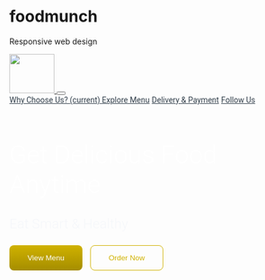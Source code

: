 # foodmunch
Responsive web design
<!DOCTYPE html>
<html>

<head>
    <link rel="stylesheet" href="https://stackpath.bootstrapcdn.com/bootstrap/4.5.2/css/bootstrap.min.css" integrity="sha384-JcKb8q3iqJ61gNV9KGb8thSsNjpSL0n8PARn9HuZOnIxN0hoP+VmmDGMN5t9UJ0Z" crossorigin="anonymous" />
    <script src="https://code.jquery.com/jquery-3.5.1.slim.min.js" integrity="sha384-DfXdz2htPH0lsSSs5nCTpuj/zy4C+OGpamoFVy38MVBnE+IbbVYUew+OrCXaRkfj" crossorigin="anonymous"></script>
    <script src="https://cdn.jsdelivr.net/npm/popper.js@1.16.1/dist/umd/popper.min.js" integrity="sha384-9/reFTGAW83EW2RDu2S0VKaIzap3H66lZH81PoYlFhbGU+6BZp6G7niu735Sk7lN" crossorigin="anonymous"></script>
    <script src="https://stackpath.bootstrapcdn.com/bootstrap/4.5.2/js/bootstrap.min.js" integrity="sha384-B4gt1jrGC7Jh4AgTPSdUtOBvfO8shuf57BaghqFfPlYxofvL8/KUEfYiJOMMV+rV" crossorigin="anonymous"></script>
    <script src="https://kit.fontawesome.com/20c5629a29.js" crossorigin="anonymous"></script>
</head>

<body>
    <nav class="navbar navbar-expand-lg navbar-light bg-white fixed-top">
        <div class="container">
            <a class="navbar-brand" href="#">
                <img src="https://d1tgh8fmlzexmh.cloudfront.net/ccbp-responsive-website/food-munch-img.png" class="food-munch-logo" />
            </a>
            <button class="navbar-toggler" type="button" data-toggle="collapse" data-target="#navbarNavAltMarkup" aria-controls="navbarNavAltMarkup" aria-expanded="false" aria-label="Toggle navigation">
                <span class="navbar-toggler-icon"></span>
            </button>
            <div class="collapse navbar-collapse" id="navbarNavAltMarkup">
                <div class="navbar-nav ml-auto">
                    <a class="nav-link active" id="navItem1" href="#wcuSection">
                        Why Choose Us?
                        <span class="sr-only">(current)</span>
                    </a>
                    <a class="nav-link" href="#exploreMenuSection" id="navItem2">Explore Menu</a>
                    <a class="nav-link" href="#deliveryPaymentSection" id="navItem3">Delivery & Payment</a>
                    <a class="nav-link" href="#followUsSection" id="navItem4">Follow Us</a>
                </div>
            </div>
        </div>
    </nav>
    <div class="banner-section-bg-container d-flex justify-content-center flex-column">
        <div class="text-center">
            <h1 class="banner-heading mb-3">Get Delicious Food Anytime</h1>
            <p class="banner-caption mb-4">Eat Smart & Healthy</p>
            <button class="custom-button">View Menu</button>
            <button class="custom-outline-button">Order Now</button>
        </div>
    </div>
    <div class="wcu-section pt-5 pb-5" id="wcuSection">
        <div class="container">
            <div class="row">
                <div class="col-12">
                    <h1 class="wcu-section-heading">Why Choose Us?</h1>
                    <p class="wcu-section-description">
                        We use both original recipes and classic versions of famous food
                        items.
                    </p>
                </div>
                <div class="col-12 col-md-4">
                    <div class="wcu-card p-3 mb-3">
                        <img src="https://d1tgh8fmlzexmh.cloudfront.net/ccbp-responsive-website/food-serve.png" class="wcu-card-image" />
                        <h1 class="wcu-card-title mt-3">Food Service</h1>
                        <p class="wcu-card-description">
                            Experience fine dining at the comfort of your home. All our
                            orders are carefully packed and arranged to give you the nothing
                            less than perfect.
                        </p>
                    </div>
                </div>
                <div class="col-12 col-md-4">
                    <div class="wcu-card p-3 mb-3">
                        <img src="https://d1tgh8fmlzexmh.cloudfront.net/ccbp-responsive-website/fruits-img.png" class="wcu-card-image" />
                        <h1 class="wcu-card-title mt-3">Fresh Food</h1>
                        <p class="wcu-card-description">
                            The Fresh Food group provides fresh-cut fruits and vegetables
                            directly picked from our partner farms and farm houses so that
                            you always get them tree to plate.
                        </p>
                    </div>
                </div>
                <div class="col-12 col-md-4">
                    <div class="wcu-card p-3 mb-3">
                        <img src="https://d1tgh8fmlzexmh.cloudfront.net/ccbp-responsive-website/offers-img.png" class="wcu-card-image" />
                        <h1 class="wcu-card-title mt-3">Best Offers</h1>
                        <p class="wcu-card-description">
                            Food Coupons & Offers upto
                            <span class="offers">50% OFF</span>
                            and Exclusive Promo Codes on All Online Food Orders.
                        </p>
                    </div>
                </div>
            </div>
        </div>
    </div>
    <div class="explore-menu-section pt-5 pb-5" id="exploreMenuSection">
        <div class="container">
            <div class="row">
                <div class="col-12">
                    <h1 class="menu-section-heading">Explore Menu</h1>
                </div>
                <div class="col-12 col-md-6 col-lg-3">
                    <div class="shadow menu-item-card p-3 mb-3">
                        <img src="https://d1tgh8fmlzexmh.cloudfront.net/ccbp-responsive-website/em-ginger-fried-img.png" class="menu-item-image w-100" />
                        <h1 class="menu-card-title">Non-Veg Starters</h1>
                        <a href="" class="menu-item-link">
                            View All
                            <svg width="16px" height="16px" viewBox="0 0 16 16" class="bi bi-arrow-right-short" fill="#d0b200" xmlns="http://www.w3.org/2000/svg">
                                <path fill-rule="evenodd" d="M4 8a.5.5 0 0 1 .5-.5h5.793L8.146 5.354a.5.5 0 1 1 .708-.708l3 3a.5.5 0 0 1 0 .708l-3 3a.5.5 0 0 1-.708-.708L10.293 8.5H4.5A.5.5 0 0 1 4 8z" />
                            </svg>
                        </a>
                    </div>
                </div>
                <div class="col-12 col-md-6 col-lg-3">
                    <div class="shadow menu-item-card p-3 mb-3">
                        <img src="https://d1tgh8fmlzexmh.cloudfront.net/ccbp-responsive-website/em-veg-starters-img.png" class="menu-item-image w-100" />
                        <h1 class="menu-card-title">Veg Starters</h1>
                        <a class="menu-item-link">
                            View All
                            <svg width="16px" height="16px" viewBox="0 0 16 16" class="bi bi-arrow-right" fill="#d0b200" xmlns="http://www.w3.org/2000/svg">
                                <path fill-rule="evenodd" d="M4 8a.5.5 0 0 1 .5-.5h5.793L8.146 5.354a.5.5 0 1 1 .708-.708l3 3a.5.5 0 0 1 0 .708l-3 3a.5.5 0 0 1-.708-.708L10.293 8.5H4.5A.5.5 0 0 1 4 8z" />
                            </svg>
                        </a>
                    </div>
                </div>
                <div class="col-12 col-md-6 col-lg-3">
                    <div class="menu-item-card shadow p-3 mb-3">
                        <img src="https://d1tgh8fmlzexmh.cloudfront.net/ccbp-responsive-website/em-soup-img.png" class="menu-item-image w-100" />
                        <h1 class="menu-card-title">Soups</h1>
                        <a class="menu-item-link">
                            View All
                            <svg width="16px" height="16px" viewBox="0 0 16 16" class="bi bi-arrow-right" fill="#d0b200" xmlns="http://www.w3.org/2000/svg">
                                <path fill-rule="evenodd" d="M4 8a.5.5 0 0 1 .5-.5h5.793L8.146 5.354a.5.5 0 1 1 .708-.708l3 3a.5.5 0 0 1 0 .708l-3 3a.5.5 0 0 1-.708-.708L10.293 8.5H4.5A.5.5 0 0 1 4 8z" />
                            </svg>
                        </a>
                    </div>
                </div>
                <div class="col-12 col-md-6 col-lg-3">
                    <div class="menu-item-card shadow p-3 mb-3">
                        <img src="https://d1tgh8fmlzexmh.cloudfront.net/ccbp-responsive-website/em-grilled-seafood-img.png" class="menu-item-image w-100" />
                        <h1 class="menu-card-title">Fish & Sea food</h1>
                        <a class="menu-item-link">
                            View All
                            <svg width="16px" height="16px" viewBox="0 0 16 16" class="bi bi-arrow-right" fill="#d0b200" xmlns="http://www.w3.org/2000/svg">
                                <path fill-rule="evenodd" d="M4 8a.5.5 0 0 1 .5-.5h5.793L8.146 5.354a.5.5 0 1 1 .708-.708l3 3a.5.5 0 0 1 0 .708l-3 3a.5.5 0 0 1-.708-.708L10.293 8.5H4.5A.5.5 0 0 1 4 8z" />
                            </svg>
                        </a>
                    </div>
                </div>
                <div class="col-12 col-md-6 col-lg-3">
                    <div class="menu-item-card shadow p-3 mb-3">
                        <img src="https://d1tgh8fmlzexmh.cloudfront.net/ccbp-responsive-website/em-hyderabadi-biryani-img.png" class="menu-item-image w-100" />
                        <h1 class="menu-card-title">Main Course</h1>
                        <a class="menu-item-link">
                            View All
                            <svg width="16px" height="16px" viewBox="0 0 16 16" class="bi bi-arrow-right" fill="#d0b200" xmlns="http://www.w3.org/2000/svg">
                                <path fill-rule="evenodd" d="M4 8a.5.5 0 0 1 .5-.5h5.793L8.146 5.354a.5.5 0 1 1 .708-.708l3 3a.5.5 0 0 1 0 .708l-3 3a.5.5 0 0 1-.708-.708L10.293 8.5H4.5A.5.5 0 0 1 4 8z" />
                            </svg>
                        </a>
                    </div>
                </div>
                <div class="col-12 col-md-6 col-lg-3">
                    <div class="menu-item-card shadow p-3 mb-3">
                        <img src="https://d1tgh8fmlzexmh.cloudfront.net/ccbp-responsive-website/em-mushroom-noodles-img.png" class="menu-item-image w-100" />
                        <h1 class="menu-card-title">Noodles</h1>
                        <a class="menu-item-link">
                            View All
                            <svg width="16px" height="16px" viewBox="0 0 16 16" class="bi bi-arrow-right" fill="#d0b200" xmlns="http://www.w3.org/2000/svg">
                                <path fill-rule="evenodd" d="M4 8a.5.5 0 0 1 .5-.5h5.793L8.146 5.354a.5.5 0 1 1 .708-.708l3 3a.5.5 0 0 1 0 .708l-3 3a.5.5 0 0 1-.708-.708L10.293 8.5H4.5A.5.5 0 0 1 4 8z" />
                            </svg>
                        </a>
                    </div>
                </div>
                <div class="col-12 col-md-6 col-lg-3">
                    <div class="menu-item-card shadow p-3 mb-3">
                        <img src="https://d1tgh8fmlzexmh.cloudfront.net/ccbp-responsive-website/em-gluten-img.png" class="menu-item-image w-100" />
                        <h1 class="menu-card-title">Salads</h1>
                        <a class="menu-item-link">
                            View All
                            <svg width="16px" height="16px" viewBox="0 0 16 16" class="bi bi-arrow-right" fill="#d0b200" xmlns="http://www.w3.org/2000/svg">
                                <path fill-rule="evenodd" d="M4 8a.5.5 0 0 1 .5-.5h5.793L8.146 5.354a.5.5 0 1 1 .708-.708l3 3a.5.5 0 0 1 0 .708l-3 3a.5.5 0 0 1-.708-.708L10.293 8.5H4.5A.5.5 0 0 1 4 8z" />
                            </svg>
                        </a>
                    </div>
                </div>
                <div class="col-12 col-md-6 col-lg-3">
                    <div class="menu-item-card shadow p-3 mb-3">
                        <img src="https://d1tgh8fmlzexmh.cloudfront.net/ccbp-responsive-website/em-coffee-bourbon-img.png" class="menu-item-image w-100" />
                        <h1 class="menu-card-title">Desserts</h1>
                        <a class="menu-item-link">
                            View All
                            <svg width="16px" height="16px" viewBox="0 0 16 16" class="bi bi-arrow-right" fill="#d0b200" xmlns="http://www.w3.org/2000/svg">
                                <path fill-rule="evenodd" d="M4 8a.5.5 0 0 1 .5-.5h5.793L8.146 5.354a.5.5 0 1 1 .708-.708l3 3a.5.5 0 0 1 0 .708l-3 3a.5.5 0 0 1-.708-.708L10.293 8.5H4.5A.5.5 0 0 1 4 8z" />
                            </svg>
                        </a>
                    </div>
                </div>
            </div>
        </div>
    </div>
    <div class="healthy-food-section pt-5 pb-5">
        <div class="container">
            <div class="row">
                <div class="col-12 col-md-5">
                    <div class="text-center">
                        <img src="https://d1tgh8fmlzexmh.cloudfront.net/ccbp-responsive-website/healthy-food-plate-img.png" class="healthy-food-section-img" />
                    </div>
                </div>
                <div class="col-12 col-md-7">
                    <h1 class="healthy-food-section-heading">
                        Fresh, Healthy, Organic, Delicious Fruits
                    </h1>
                    <p class="healthy-food-section-description">
                        Say no to harmful chemicals and go fully organic with our range of
                        fresh fruits and veggies. Pamper your body and your senses with
                        the true and unadulterated gifts from mother nature. with the true
                        and unadulterated gifts from mother nature.
                    </p>
                    <button class="custom-button">Watch Video</button>
                </div>
            </div>
        </div>
    </div>
    <div class="delivery-and-payment-section pt-5 pb-5" id="deliveryPaymentSection">
        <div class="container">
            <div class="row">
                <div class="col-12 col-md-5 order-1 order-md-2">
                    <div class="text-center">
                        <img src="https://d1tgh8fmlzexmh.cloudfront.net/ccbp-responsive-website/delivery-payment-section-img.png" class="delivery-and-payment-section-img" />
                    </div>
                </div>
                <div class="col-12 col-md-7 order-2 order-md-1">
                    <h1 class="delivery-and-payment-section-heading">
                        Delivery and Payment
                    </h1>
                    <p class="delivery-and-payment-section-description">
                        Enjoy hassle-free payment with the plenitude of payment options
                        available for you. Get live tracking and locate your food on a
                        live map. It's quite a sight to see your food arrive to your door.
                        Plus, you get a 5% discount on every order every time you pay
                        online.
                    </p>
                    <button class="custom-button">Order Now</button>
                    <div class="mt-3">
                        <img src="https://d1tgh8fmlzexmh.cloudfront.net/ccbp-responsive-website/visa-card-img.png" class="payment-card-img" />
                        <img src="https://d1tgh8fmlzexmh.cloudfront.net/ccbp-responsive-website/master-card-img.png" class="payment-card-img" />
                        <img src="https://d1tgh8fmlzexmh.cloudfront.net/ccbp-responsive-website/paypal-card-img.png" class="payment-card-img" />
                        <img src="https://d1tgh8fmlzexmh.cloudfront.net/ccbp-responsive-website/american-express-img.png" class="payment-card-img" />
                    </div>
                </div>
            </div>
        </div>
    </div>
    <div class="thanking-customers-section pt-5 pb-5">
        <div class="container">
            <div class="row">
                <div class="col-12 col-md-7 d-flex flex-column justify-content-center">
                    <h1 class="thanking-customers-section-heading">
                        Thank you for being a valuable customer to us.
                    </h1>
                    <p class="thanking-customers-section-description">
                        We have a surprise gift for you
                    </p>
                    <div class="d-md-none">
                        <img src="https://d1tgh8fmlzexmh.cloudfront.net/ccbp-responsive-website/thanking-customers-section-img.png" class="thanking-customers-section-img" />
                    </div>
                    <div>

                        <!-- Button trigger modal -->
                        <button type="button" class="custom-button" data-toggle="modal" data-target="#exampleModal">
                            Redeem Gift
                        </button>

                        <!-- Modal -->
                        <div class="modal fade" id="exampleModal" tabindex="-1" aria-labelledby="exampleModalLabel" aria-hidden="true">
                            <div class="modal-dialog mt-5">
                                <div class="modal-content">
                                    <div class="modal-header">
                                        <h5 class="modal-title thanking-customers-section-modal-title" id="exampleModalLabel">Gift Vouchers</h5>
                                        <button type="button" class="close" data-dismiss="modal" aria-label="Close">
                                            <span aria-hidden="true">&times;</span>
                                        </button>
                                    </div>
                                    <div class="modal-body">
                                        <img src="https://d1tgh8fmlzexmh.cloudfront.net/ccbp-responsive-website/gift-voucher-img.png" class="w-100" />
                                    </div>
                                    <div class="modal-footer">
                                        <button type="button" class="btn btn-secondary" data-dismiss="modal">Close</button>

                                    </div>
                                </div>
                            </div>
                        </div>
                    </div>
                </div>
                <div class="col-12 col-md-5 d-none d-md-block">
                    <img src="https://d1tgh8fmlzexmh.cloudfront.net/ccbp-responsive-website/thanking-customers-section-img.png" class="thanking-customers-section-img" />
                </div>
            </div>
        </div>
    </div>
    <div class="follow-us-section pt-5 pb-5" id="followUsSection">
        <div class="container">
            <div class="row">
                <div class="col-12">
                    <h1 class="follow-us-section-heading">Follow Us</h1>
                </div>
                <div class="col-12">
                    <div class="d-flex flex-row justify-content-center">
                        <div class="follow-us-icon-container">
                            <i class="fab fa-twitter icon"></i>
                        </div>
                        <div class="follow-us-icon-container">
                            <i class="fab fa-instagram icon"></i>
                        </div>
                        <div class="follow-us-icon-container">
                            <i class="fab fa-facebook icon"></i>
                        </div>
                    </div>
                </div>
            </div>
        </div>
    </div>
    <div class="footer-section pt-5 pb-5">
        <div class="container">
            <div class="row">
                <div class="col-12 text-center">
                    <img src="https://d1tgh8fmlzexmh.cloudfront.net/ccbp-responsive-website/food-munch-logo-light.png" class="food-munch-logo" />
                    <h1 class="footer-section-mail-id">orderfood@foodmunch.com</h1>
                    <p class="footer-section-address">
                        123 Ayur Vigyan Nagar, New Delhi, India.
                    </p>
                </div>
            </div>
        </div>
    </div>
</body>

</html>


<style>
@import url("https://fonts.googleapis.com/css2?family=Bree+Serif&family=Caveat:wght@400;700&family=Lobster&family=Monoton&family=Open+Sans:ital,wght@0,400;0,700;1,400;1,700&family=Playfair+Display+SC:ital,wght@0,400;0,700;1,700&family=Playfair+Display:ital,wght@0,400;0,700;1,700&family=Roboto:ital,wght@0,400;0,700;1,400;1,700&family=Source+Sans+Pro:ital,wght@0,400;0,700;1,700&family=Work+Sans:ital,wght@0,400;0,700;1,700&display=swap");

.food-munch-logo {
    width: 80px;
    height: 70px;
}

#navItem1 {
    color: #323f4b;
    font-family: "Roboto";
}

#navItem2 {
    color: #323f4b;
    font-family: "Roboto";
}

#navItem3 {
    color: #323f4b;
    font-family: "Roboto";
}

#navItem4 {
    color: #323f4b;
    font-family: "Roboto";
}

.banner-section-bg-container {
    background-image: url("https://d1tgh8fmlzexmh.cloudfront.net/ccbp-responsive-website/foodmunch-banner-bg.png");
    height: 100vh;
    background-size: cover;
}

.banner-heading {
    color: white;
    font-family: "Roboto";
    font-size: 45px;
    font-weight: 300;
}

.banner-caption {
    color: #f5f7fa;
    font-family: "Roboto";
    font-size: 24px;
    font-weight: 300;
}

.custom-button {
    color: white;
    background-image: linear-gradient(#d0b200, #a58d00);
    width: 130px;
    height: 45px;
    border-width: 0;
    border-radius: 8px;
    margin-right: 10px;
}

.custom-outline-button {
    color: #d0b200;
    background-color: transparent;
    width: 130px;
    height: 45px;
    border-style: solid;
    border-width: 1px;
    border-color: #d0b200;
    border-radius: 8px;
}

.wcu-section {
    background-color: #f9fbfe;
}

.wcu-section-heading {
    color: #183b56;
    font-family: "Roboto";
    font-size: 28px;
    font-weight: 700;
}

.wcu-section-description {
    color: #5a7184;
    font-family: "Roboto";
    font-size: 16px;
}

.wcu-card {
    text-align: center;
    background-color: white;
    border-style: solid;
    border-width: 1px;
    border-color: #e5eaf4;
    border-radius: 16px;
}

.wcu-card-image {
    width: 87px;
    height: 90px;
}

.wcu-card-title {
    color: #323f4b;
    font-family: "Roboto";
    font-size: 22px;
    font-weight: 500;
}

.wcu-card-description {
    color: #7b8794;
    font-family: "Roboto";
    font-size: 16px;
}

.offers {
    color: #323f4b;
    font-style: italic;
    font-weight: 600;
}

.explore-menu-section {
    background-color: white;
}

.menu-section-heading {
    color: #183b56;
    font-family: "Roboto";
    font-size: 28px;
    font-weight: 700;
}

.menu-item-image {
    border-radius: 16px;
}

.menu-card-title {
    color: #323f4b;
    font-family: "Roboto";
    font-size: 18px;
    font-weight: 500;
    margin-top: 24px;
}

.menu-item-link {
    color: #d0b200;
    font-family: "Roboto";
    font-size: 14px;
    font-weight: 500;
}

.menu-item-card {
    border-radius: 16px;
}

.healthy-food-section {
    background-color: #f9fbfe;
}

.healthy-food-section-img {
    width: 270px;
}

.healthy-food-section-heading {
    color: #183b56;
    font-family: "Roboto";
    font-size: 28px;
    font-weight: 700;
}

.healthy-food-section-description {
    color: #5a7184;
    font-family: "Roboto";
    font-size: 16px;
}

.delivery-and-payment-section {
    background-color: white;
}

.delivery-and-payment-section-img {
    width: 270px;
}

.delivery-and-payment-section-heading {
    color: #183b56;
    font-family: "Roboto";
    font-size: 28px;
    font-weight: 700;
}

.delivery-and-payment-section-description {
    color: #5a7184;
    font-family: "Roboto";
    font-size: 16px;
}

.payment-card-img {
    width: 50px;
    height: 50px;
    margin-right: 28px;
}

.thanking-customers-section {
    background-image: radial-gradient(#fff8db, #fae38c);
}

.thanking-customers-section-heading {
    color: #183b56;
    font-family: "Roboto";
    font-size: 28px;
    font-weight: 700;
}

.thanking-customers-section-description {
    color: #5a7184;
    font-family: "Roboto";
    font-size: 16px;
}

.thanking-customers-section-img {
    width: 270px;
    margin-bottom: 20px;
}

.follow-us-section {
    background-color: white;
}

.follow-us-section-heading {
    text-align: center;
    color: #183b56;
    font-family: "Roboto";
    font-size: 28px;
    font-weight: 700;
}

.follow-us-icon-container {
    background-color: #faf7e8;
    width: 80px;
    height: 80px;
    border-radius: 40px;
    margin: 15px;
    padding-top: 22px;
    padding-bottom: 14px;
    padding-right: 16px;
    padding-left: 22px;
}

.icon {
    color: #d0b200;
    font-size: 35px;
}

.footer-section {
    background-color: #0d2436;
}

.footer-section-mail-id {
    color: #959ead;
    font-family: "Roboto";
    font-weight: bold;
    font-size: 16px;
    margin-top: 20px;
}

.footer-section-address {
    color: #959ead;
    font-family: "Roboto";
    font-size: 14px;
}

.thanking-customers-section-modal-title {
    color: #d0b200;
    font-weight: 800;
}

</style>
